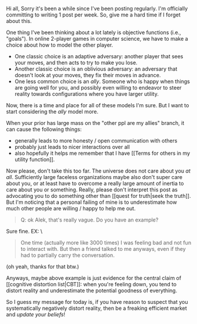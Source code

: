 Hi all, 
Sorry it's been a while since I've been posting regularly. 
I'm officially committing to writing 1 post per week. So, give me a hard time if I forget about this. 

One thing I've been thinking about a lot lately is objective functions (i.e., "goals").
In online 2-player games in computer science, we have to make a choice about how to model the other player. 
- One classic choice is an adaptive adversary: another player that sees your moves, and then acts to try to make you lose. 
- Another classic choice is an oblivious adversary: an adversary that doesn't look at your moves, they fix their moves in advance. 
- One less common choice is an *ally*. Someone who is happy when things are going well for you, and possibly even willing to endeavor to steer reality towards configurations where you have larger utility.

Now, there is a time and place for all of these models I'm sure. 
But I want to start considering the *ally* model more. 

When your prior has large mass on the "other ppl are my allies" branch, it can cause the following things: 
- generally leads to more honesty / open communication with others
- probably just leads to nicer interactions over all
- also hopefully it helps me remember that I have [[Terms for others in my utility function]].

Now please, don't take this too far. 
The universe does not care about you *at all*. 
Sufficiently large faceless organizations maybe also don't super care about you, or at least have to overcome a really large amount of inertia to care about you or something. 
Really, please don't interpret this post as advocating you to do something other than [[quest for truth|seek the truth]]. 
But I'm noticing that a personal failing of mine is to underestimate how much other people are willing / happy to help me out. 

> Q: ok Alek, that's really vague. Do you have an example?

Sure fine.  EX: \
> One time (actually more like 3000 times) I was feeling bad and not fun to interact with. But then a friend talked to me anyways, even if they had to partially carry the conversation. 

(oh yeah, thanks for that btw.)

Anyways, maybe above example is just evidence for the central claim of [[cognitive distortion list|CBT]]: when you're feeling down, you tend to distort reality and underestimate the potential goodness of everything. 

So I guess my message for today is, if you have reason to suspect that you systematically negatively distort reality, then be a freaking efficient market and *update your beliefs*!
